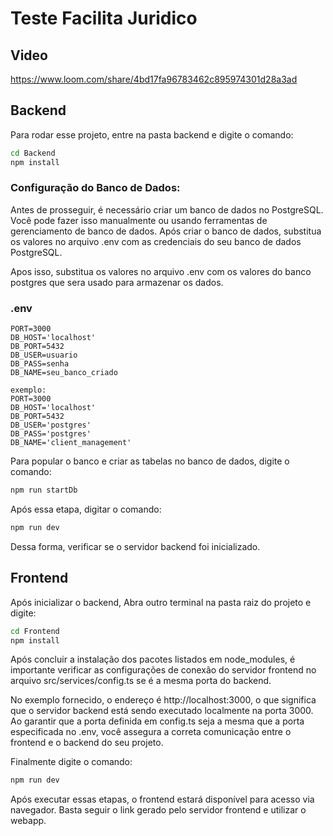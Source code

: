 # Teste Facilita Juridico
## Video
 https://www.loom.com/share/4bd17fa96783462c895974301d28a3ad
## Backend
Para rodar esse projeto, entre na pasta backend e digite o comando:
```bash
cd Backend
npm install
```
### Configuração do Banco de Dados: 
Antes de prosseguir, é necessário criar um banco de dados no PostgreSQL. Você pode fazer isso
manualmente ou usando ferramentas de gerenciamento de banco de dados. Após criar o banco de dados, substitua os valores no arquivo 
.env com as credenciais do seu banco de dados PostgreSQL.

Apos isso, substitua os valores no arquivo .env com os valores do banco postgres que sera usado para armazenar os dados.

### .env
```.env
PORT=3000
DB_HOST='localhost'
DB_PORT=5432
DB_USER=usuario
DB_PASS=senha
DB_NAME=seu_banco_criado

exemplo:
PORT=3000
DB_HOST='localhost'
DB_PORT=5432
DB_USER='postgres'
DB_PASS='postgres'
DB_NAME='client_management'

```
Para popular o banco e criar as tabelas no banco de dados, digite o comando:
```bash
npm run startDb
```

Após essa etapa, digitar o comando:
```bash
npm run dev
```
Dessa forma, verificar se o servidor backend foi inicializado.

## Frontend
Após inicializar o backend, Abra outro terminal na pasta raiz do projeto e digite:
```bash
cd Frontend
npm install
```
Após concluir a instalação dos pacotes listados em node_modules, é importante verificar as configurações de 
conexão do servidor frontend no arquivo src/services/config.ts se é a mesma porta do backend.

No exemplo fornecido, o endereço é http://localhost:3000, o que significa que o servidor backend está sendo executado localmente 
na porta 3000. Ao garantir que a porta definida em config.ts seja a mesma que a porta especificada no .env, você assegura a 
correta comunicação entre o frontend e o backend do seu projeto.

Finalmente digite o comando:
```bash
npm run dev
```
Após executar essas etapas, o frontend estará disponível para acesso via navegador. 
Basta seguir o link gerado pelo servidor frontend e utilizar o webapp.
